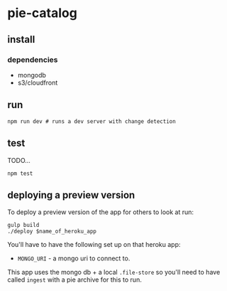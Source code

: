 # pie-catalog

## install 


### dependencies

* mongodb
* s3/cloudfront

## run 

```shell
npm run dev # runs a dev server with change detection
```

## test 

TODO...

```shell
npm test
```

## deploying a preview version

To deploy a preview version of the app for others to look at run: 

```
gulp build
./deploy $name_of_heroku_app
```

You'll have to have the following set up on that heroku app: 

* `MONGO_URI` - a mongo uri to connect to.

This app uses the mongo db + a local `.file-store` so you'll need to have called `ingest` with a pie archive for this to run.
